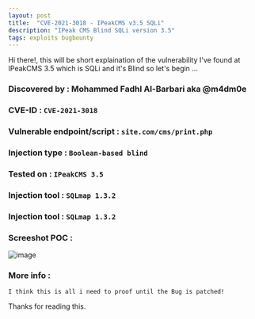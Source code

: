 ```yaml
---
layout: post
title:  "CVE-2021-3018 - IPeakCMS v3.5 SQLi"
description: "IPeak CMS Blind SQLi version 3.5"
tags: exploits bugbounty
---
```

  Hi there!, this will be short explaination of the vulnerability I've found at IPeakCMS 3.5 which is SQLi and it's Blind so let's begin ... 

### Discovered by : Mohammed Fadhl Al-Barbari aka @m4dm0e

### CVE-ID : `CVE-2021-3018`

### Vulnerable endpoint/script : `site.com/cms/print.php`
  
  
### Injection type : `Boolean-based blind`
  
  
### Tested on : `IPeakCMS 3.5`
  
  
### Injection tool : `SQLmap 1.3.2`
  
  
### Injection tool : `SQLmap 1.3.2`
  
###  Screeshot POC :
  
![image](../../../assets/images/SqlmapPoc.png)

###  More info :
	I think this is all i need to proof until the Bug is patched!
	
	
Thanks for reading this.

[jekyll-docs]: https://jekyllrb.com/docs/home
[jekyll-gh]:   https://github.com/jekyll/jekyll
[jekyll-talk]: https://talk.jekyllrb.com/
